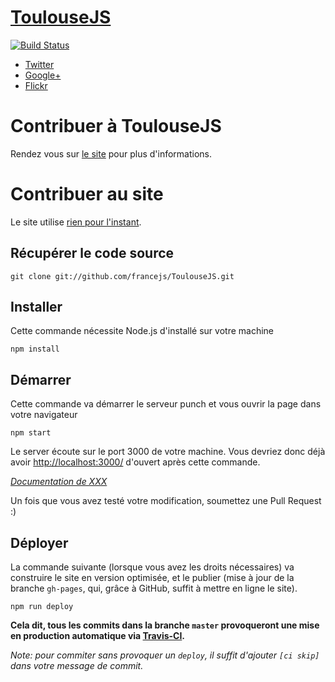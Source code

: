 # [ToulouseJS](http://toulousejs.francejs.org/)

[![Build Status](http://img.shields.io/travis/francejs/ToulouseJS.svg)](https://travis-ci.org/francejs/ToulouseJS)

* [Twitter](https://twitter.com/ToulouseJS)
* [Google+](https://plus.google.com/u/0/communities/114813405129984534292)
* [Flickr](http://www.flickr.com/photos/toulousejs/)

# Contribuer à ToulouseJS

Rendez vous sur [le site](http://toulousejs.francejs.org/) pour plus d'informations.

# Contribuer au site

Le site utilise [rien pour l'instant](#todo).

## Récupérer le code source

```console
git clone git://github.com/francejs/ToulouseJS.git
```

## Installer

Cette commande nécessite Node.js d'installé sur votre machine

```console
npm install
```

## Démarrer

Cette commande va démarrer le serveur punch et vous ouvrir la page dans votre
navigateur

```console
npm start
```

Le server écoute sur le port 3000 de votre machine. Vous devriez donc déjà avoir
[http://localhost:3000/](http://localhost:3000/) d'ouvert après cette commande.

*[Documentation de XXX](#todo)*

Un fois que vous avez testé votre modification, soumettez une Pull Request :)

## Déployer

La commande suivante (lorsque vous avez les droits nécessaires) va construire le site
en version optimisée, et le publier (mise à jour de la branche  `gh-pages`, qui,
grâce à GitHub, suffit à mettre en ligne le site).

```console
npm run deploy
```

**Cela dit, tous les commits dans la branche `master` provoqueront une mise en production automatique via [Travis-CI](https://travis-ci.org/).**

_Note: pour commiter sans provoquer un `deploy`, il suffit d'ajouter `[ci skip]` dans votre message de commit._
